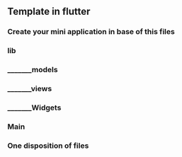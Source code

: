## Template in flutter

### Create your mini application in base of this files

### lib
### _______models
### _______views
### _______Widgets
### Main

### One disposition of files

